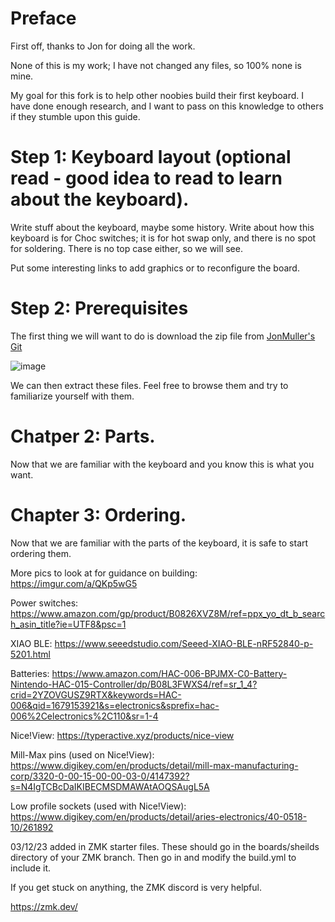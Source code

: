# Preface

First off, thanks to Jon for doing all the work. 

None of this is my work; I have not changed any files, so 100% none is mine.

My goal for this fork is to help other noobies build their first keyboard. I have done enough research, and I want to pass on this knowledge to others if they stumble upon this guide.

# Step 1: Keyboard layout (optional read - good idea to read to learn about the keyboard).

Write stuff about the keyboard, maybe some history. Write about how this keyboard is for Choc switches; it is for hot swap only, and there is no spot for soldering. There is no top case either, so we will see.

Put some interesting links to add graphics or to reconfigure the board. 

# Step 2: Prerequisites
The first thing we will want to do is download the zip file from [JonMuller's Git](https://github.com/JonMuller/gerbers)

![image](https://github.com/Paul-M-K/gerbers/assets/20325116/afdcc6b4-2070-45e3-9d73-f1217421a74b)

We can then extract these files. Feel free to browse them and try to familiarize yourself with them.



# Chatper 2: Parts.

Now that we are familiar with the keyboard and you know this is what you want.

# Chapter 3: Ordering.

Now that we are familiar with the parts of the keyboard, it is safe to start ordering them.








More pics to look at for guidance on building: https://imgur.com/a/QKp5wG5

Power switches: https://www.amazon.com/gp/product/B0826XVZ8M/ref=ppx_yo_dt_b_search_asin_title?ie=UTF8&psc=1

XIAO BLE: https://www.seeedstudio.com/Seeed-XIAO-BLE-nRF52840-p-5201.html

Batteries: https://www.amazon.com/HAC-006-BPJMX-C0-Battery-Nintendo-HAC-015-Controller/dp/B08L3FWXS4/ref=sr_1_4?crid=2YZOVGUSZ9RTX&keywords=HAC-006&qid=1679153921&s=electronics&sprefix=hac-006%2Celectronics%2C110&sr=1-4

Nice!View: https://typeractive.xyz/products/nice-view

Mill-Max pins (used on Nice!View): https://www.digikey.com/en/products/detail/mill-max-manufacturing-corp/3320-0-00-15-00-00-03-0/4147392?s=N4IgTCBcDaIKIBECMSDMAWAtAOQSAugL5A

Low profile sockets (used with Nice!View): https://www.digikey.com/en/products/detail/aries-electronics/40-0518-10/261892

03/12/23 added in ZMK starter files. These should go in the boards/sheilds directory of your ZMK branch. Then go in and modify the build.yml to include it.

If you get stuck on anything, the ZMK discord is very helpful. 

https://zmk.dev/

